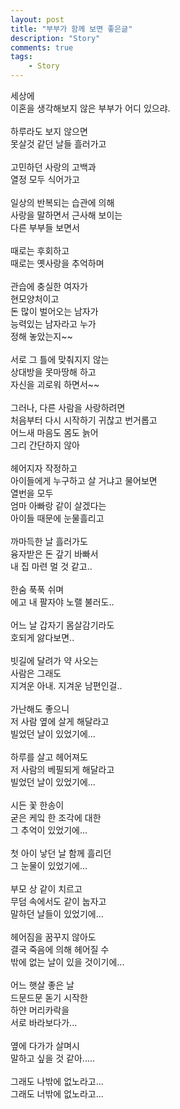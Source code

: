 ```yaml
---
layout: post
title: "부부가 함께 보면 좋은글"
description: "Story"
comments: true
tags:
    - Story
---
```


세상에 <br />
이혼을 생각해보지 않은 부부가 어디 있으랴. <br />
​<br />
하루라도 보지 않으면 <br />
못살것 같던 날들 흘러가고 <br />
​<br />
고민하던 사랑의 고백과 <br />
열정 모두 식어가고 <br />
​<br />
일상의 반복되는 습관에 의해 <br />
사랑을 말하면서 근사해 보이는 <br />
다른 부부들 보면서 <br />
​<br />
때로는 후회하고 <br />
때로는 옛사랑을 추억하며 <br />
​<br />
관습에 충실한 여자가 <br />
현모양처이고 <br />
돈 많이 벌어오는 남자가 <br />
능력있는 남자라고 누가 <br />
정해 놓았는지~~ <br />
​<br />
서로 그 틀에 맞춰지지 않는 <br />
상대방을 못마땅해 하고 <br />
자신을 괴로워 하면서~~ <br />
​<br />
그러나, 다른 사람을 사랑하려면 <br />
처음부터 다시 시작하기 귀찮고 번거롭고 <br />
어느새 마음도 몸도 늙어 <br />
그리 간단하지 않아 <br />
​<br />
헤어지자 작정하고 <br />
아이들에게 누구하고 살 거냐고 물어보면 <br />
열번을 모두 <br />
엄마 아빠랑 같이 살겠다는 <br />
아이들 때문에 눈물흘리고 <br />
​<br />
까마득한 날 흘러가도 <br />
융자받은 돈 갚기 바빠서 <br />
내 집 마련 멀 것 같고.. <br />
​<br />
한숨 푹푹 쉬며 <br />
에고 내 팔자야 노랠 불러도.. <br />
​<br />
어느 날 갑자기 몸살감기라도 <br />
호되게 앓다보면.. <br />
​<br />
빗길에 달려가 약 사오는 <br />
사람은 그래도 <br />
지겨운 아내. 지겨운 남편인걸.. <br />
​<br />
가난해도 좋으니 <br />
저 사람 옆에 살게 해달라고 <br />
빌었던 날이 있었기에... <br />
​<br />
하루를 살고 헤어져도 <br />
저 사람의 베필되게 해달라고 <br />
빌었던 날이 있었기에... <br />
​<br />
시든 꽃 한송이 <br />
굳은 케잌 한 조각에 대한 <br />
그 추억이 있었기에... <br />
​<br />
첫 아이 낳던 날 함께 흘리던 <br />
그 눈물이 있었기에... <br />
​<br />
부모 상 같이 치르고 <br />
무덤 속에서도 같이 눕자고 <br />
말하던 날들이 있었기에... <br />
​<br />
헤어짐을 꿈꾸지 않아도 <br />
결국 죽음에 의해 헤어질 수 <br />
밖에 없는 날이 있을 것이기에... <br />
​<br />
어느 햇살 좋은 날 <br />
드문드문 돋기 시작한 <br />
하얀 머리카락을 <br />
서로 바라보다가... <br />
​<br /> 
옆에 다가가 살며시 <br />
말하고 싶을 것 같아..... <br />
​<br />
그래도 나밖에 없노라고... <br />
그래도 너밖에 없노라고... <br />
